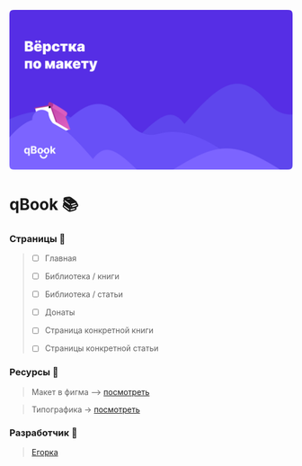 
![картинОчка](https://github.com/618-egorka/qBook-site/blob/main/thumbnail.png?raw=true)

# qBook 📚

### Страницы 📄
>
> - [ ] Главная
>
> - [ ] Библиотека / книги
>
> - [ ] Библиотека / статьи
>
> - [ ] Донаты
>
> - [ ] Страница конкретной книги
>
> - [ ] Страницы конкретной статьи

### Ресурсы 🥑

> Макет в фигма –> [посмотреть](https://www.figma.com/file/r5LqHPR4antKK0dm4PIL0Q/Design-qBook?node-id=45%3A2)

> Типографика -> [посмотреть](https://rsms.me/inter/)

###  Разработчик 💋

> [Егорка](https://github.com/618-egorka)
